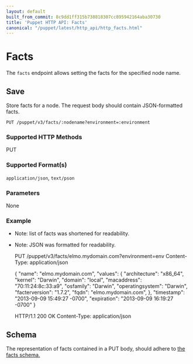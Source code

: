 ```yaml
---
layout: default
built_from_commit: 8c9dd1ff315b738818307cc895942164aba30730
title: 'Puppet HTTP API: Facts'
canonical: "/puppet/latest/http_api/http_facts.html"
---
```


Facts
=====

The `facts` endpoint allows setting the facts for the specified node name.

Save
----

Store facts for a node. The request body should contain JSON-formatted facts.

    PUT /puppet/v3/facts/:nodename?environment=:environment

### Supported HTTP Methods

PUT

### Supported Format(s)

`application/json`, `text/pson`

### Parameters

None

### Example

* Note: list of facts was shortened for readability.
* Note: JSON was formatted for readability.

    PUT /puppet/v3/facts/elmo.mydomain.com?environment=env
    Content-Type: application/json

    {
      "name": "elmo.mydomain.com",
      "values": {
        "architecture": "x86_64",
        "kernel": "Darwin",
        "domain": "local",
        "macaddress": "70:11:24:8c:33:a9",
        "osfamily": "Darwin",
        "operatingsystem": "Darwin",
        "facterversion": "1.7.2",
        "fqdn": "elmo.mydomain.com",
      },
      "timestamp": "2013-09-09 15:49:27 -0700",
      "expiration": "2013-09-09 16:19:27 -0700"
    }

    HTTP/1.1 200 OK
    Content-Type: application/json

Schema
------

The representation of facts contained in a PUT body, should adhere to
[the facts schema.](../schemas/facts.json)
